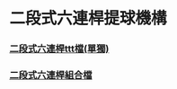 # 二段式六連桿提球機構

### [二段式六連桿ttt檔\(單獨\)](https://github.com/40523249/cd2018_team14/blob/gh_pages/VPP4.ttt)

### [二段式六連桿組合檔](https://cad.onshape.com/documents/8fc800e459da6a0db4b1cf5e/w/f9d0acc5c427179cf6351ae8/e/cde346a58163e78abee674ae)

### 



